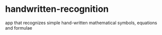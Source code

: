 # handwritten-recognition
app that recognizes simple hand-written mathematical symbols, equations and formulae
